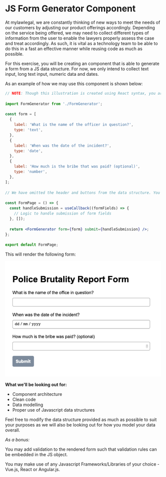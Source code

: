 # JS Form Generator Component

At mylawlegal, we are constantly thinking of new ways to meet the needs of our customers by adjusting our product offerings accordingly. Depending on the service being offered, we may need to collect different types of information from the user to enable the lawyers properly assess the case and treat accordingly. As such, it is vital as a technology team to be able to do this in a fast an effective manner while reusing code as much as possible.

For this exercise, you will be creating an component that is able to generate a form from a JS data structure. For now, we only intend to collect text input, long text input, numeric data and dates.

As an example of how we may use this component is shown below:

```jsx
// NOTE: Though this illustration is created using React syntax, you are free to use any technology of your choice

import FormGenerator from './FormGenerator';

const form = [
  {
    label: 'What is the name of the officer in question?',
    type: 'text',
  },
  {
    label: 'When was the date of the incident?',
    type: 'date',
  },
  {
    label: 'How much is the bribe that was paid? (optional)',
    type: 'number',
  },
];

// We have omitted the header and buttons from the data structure. You may choose how this bit fit into the datastructure

const FormPage = () => {
  const handleSubmission = useCallback((formFields) => {
    // Logic to handle submission of form fields
  }, []);

  return <FormGenerator form={form} submit={handleSubmission} />;
};

export default FormPage;
```

This will render the following form:

![RenderedForm](./blissful-carson-h437j_-_CodeSandbox.png)

**What we'll be looking out for:**

- Component architecture
- Clean code
- Data modelling
- Proper use of Javascript data structures

Feel free to modify the data structure provided as much as possible to suit your purposes as we will also be looking out for how you model your data overall.

_As a bonus:_

You may add validation to the rendered form such that validation rules can be embedded in the JS object.

You may make use of any Javascript Frameworks/Libraries of your choice - Vue.js, React or Angular.js.
